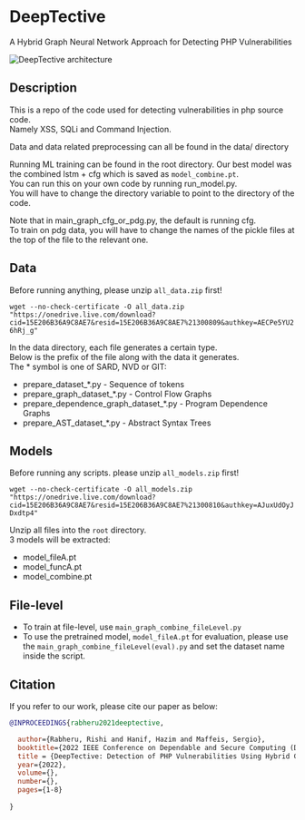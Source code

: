 # DeepTective
A Hybrid Graph Neural Network Approach for Detecting PHP Vulnerabilities

![DeepTective architecture](deeptective.png|width=300px)

## Description

This is a repo of the code used for detecting vulnerabilities in php source code.  
Namely XSS, SQLi and Command Injection.  

Data and data related preprocessing can all be found in the data/ directory  

Running ML training can be found in the root directory. Our best model was the combined lstm + cfg which is saved as `model_combine.pt`.  
You can run this on your own code by running run_model.py.  
You will have to change the directory variable to point to the directory of the code.  

Note that in main_graph_cfg_or_pdg.py, the default is running cfg.  
To train on pdg data, you will have to change the names of the pickle files at the top of the file to the relevant one.  

## Data

Before running anything, please unzip `all_data.zip` first!  
  
`wget --no-check-certificate -O all_data.zip "https://onedrive.live.com/download?cid=15E206B36A9C8AE7&resid=15E206B36A9C8AE7%21300809&authkey=AECPe5YU26hRj_g"`  

In the data directory, each file generates a certain type.  
Below is the prefix of the file along with the data it generates.  
The * symbol is one of SARD, NVD or GIT:  

 * prepare_dataset_*.py - Sequence of tokens
 * prepare_graph_dataset_*.py - Control Flow Graphs
 * prepare_dependence_graph_dataset_*.py - Program Dependence Graphs
 * prepare_AST_dataset_*.py - Abstract Syntax Trees


## Models

Before running any scripts. please unzip `all_models.zip` first!  
  
`wget --no-check-certificate -O all_models.zip "https://onedrive.live.com/download?cid=15E206B36A9C8AE7&resid=15E206B36A9C8AE7%21300810&authkey=AJuxUdOyJDxdtp4"`  
  
Unzip all files into the `root` directory.  
3 models will be extracted:  

* model_fileA.pt  
* model_funcA.pt  
* model_combine.pt  
  

## File-level

* To train at file-level, use `main_graph_combine_fileLevel.py`
* To use the pretrained model, `model_fileA.pt` for evaluation, please use the `main_graph_combine_fileLevel(eval).py` and set the dataset name inside the script.


## Citation

If you refer to our work, please cite our paper as below:  

```bibtex
@INPROCEEDINGS{rabheru2021deeptective,

  author={Rabheru, Rishi and Hanif, Hazim and Maffeis, Sergio},
  booktitle={2022 IEEE Conference on Dependable and Secure Computing (DSC)}, 
  title = {DeepTective: Detection of PHP Vulnerabilities Using Hybrid Graph Neural Networks},
  year={2022},
  volume={},
  number={},
  pages={1-8}
  
}
```
